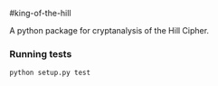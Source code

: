 #king-of-the-hill

A python package for cryptanalysis of the Hill Cipher.

### Running tests

```
python setup.py test
```
